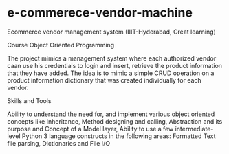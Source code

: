 # e-commerece-vendor-machine

Ecommerce vendor management system (IIIT-Hyderabad, Great learning)

Course Object Oriented Programming

The project mimics a management system where each authorized vendor caan use his credentials to login and insert, retrieve the product information that they have added. The idea is to mimic a simple CRUD operation on a product information dictionary that was created individually for each vendor.

Skills and Tools

Ability to understand the need for, and implement various object oriented concepts like Inheritance, Method designing and calling, Abstraction and its purpose and Concept of a Model layer, Ability to use a few intermediate-level Python 3 language constructs in the following areas: Formatted Text file parsing, Dictionaries and File I/O
